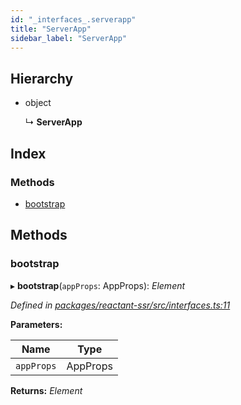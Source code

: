 ```yaml
---
id: "_interfaces_.serverapp"
title: "ServerApp"
sidebar_label: "ServerApp"
---
```


## Hierarchy

* object

  ↳ **ServerApp**

## Index

### Methods

* [bootstrap](_interfaces_.serverapp.md#bootstrap)

## Methods

###  bootstrap

▸ **bootstrap**(`appProps`: AppProps): *Element*

*Defined in [packages/reactant-ssr/src/interfaces.ts:11](https://github.com/unadlib/reactant/blob/03d0c8fd/packages/reactant-ssr/src/interfaces.ts#L11)*

**Parameters:**

Name | Type |
------ | ------ |
`appProps` | AppProps |

**Returns:** *Element*

